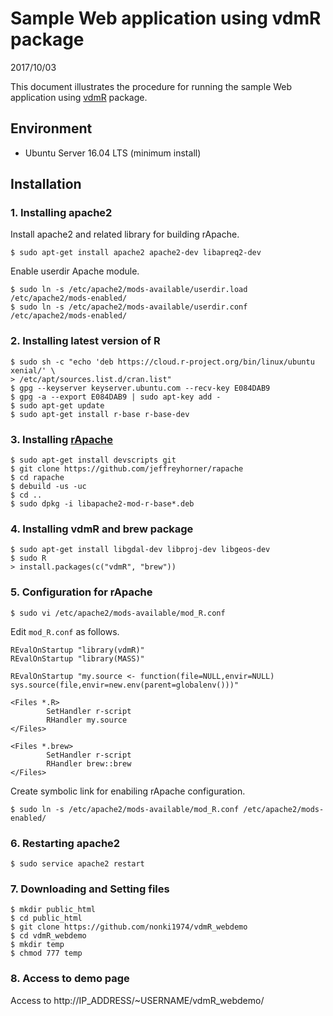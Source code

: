 # Sample Web application using vdmR package

2017/10/03

This document illustrates the procedure for running the sample Web application using [vdmR](https://cran.r-project.org/web/packages/vdmR/index.html) package.

## Environment

- Ubuntu Server 16.04 LTS (minimum install)

## Installation

### 1. Installing apache2

Install apache2 and related library for building rApache.

    $ sudo apt-get install apache2 apache2-dev libapreq2-dev

Enable userdir Apache module.

    $ sudo ln -s /etc/apache2/mods-available/userdir.load /etc/apache2/mods-enabled/
    $ sudo ln -s /etc/apache2/mods-available/userdir.conf /etc/apache2/mods-enabled/

### 2. Installing latest version of R

    $ sudo sh -c "echo 'deb https://cloud.r-project.org/bin/linux/ubuntu xenial/' \
    > /etc/apt/sources.list.d/cran.list"
    $ gpg --keyserver keyserver.ubuntu.com --recv-key E084DAB9
    $ gpg -a --export E084DAB9 | sudo apt-key add -
    $ sudo apt-get update
    $ sudo apt-get install r-base r-base-dev


### 3. Installing [rApache](http://rapache.net/)

    $ sudo apt-get install devscripts git
    $ git clone https://github.com/jeffreyhorner/rapache
    $ cd rapache
    $ debuild -us -uc
    $ cd ..
    $ sudo dpkg -i libapache2-mod-r-base*.deb

### 4. Installing vdmR and brew package

    $ sudo apt-get install libgdal-dev libproj-dev libgeos-dev
    $ sudo R
    > install.packages(c("vdmR", "brew"))

### 5. Configuration for rApache

    $ sudo vi /etc/apache2/mods-available/mod_R.conf

Edit `mod_R.conf` as follows.

```
REvalOnStartup "library(vdmR)"
REvalOnStartup "library(MASS)"

REvalOnStartup "my.source <- function(file=NULL,envir=NULL) sys.source(file,envir=new.env(parent=globalenv()))"

<Files *.R>
        SetHandler r-script
        RHandler my.source
</Files>

<Files *.brew>
        SetHandler r-script
        RHandler brew::brew
</Files>
```

Create symbolic link for enabiling rApache configuration.

    $ sudo ln -s /etc/apache2/mods-available/mod_R.conf /etc/apache2/mods-enabled/


### 6. Restarting apache2

    $ sudo service apache2 restart

### 7. Downloading and Setting files

    $ mkdir public_html
    $ cd public_html
    $ git clone https://github.com/nonki1974/vdmR_webdemo
    $ cd vdmR_webdemo
    $ mkdir temp
    $ chmod 777 temp

### 8. Access to demo page

Access to http://IP_ADDRESS/~USERNAME/vdmR_webdemo/
